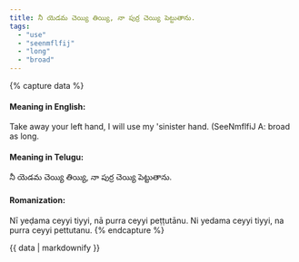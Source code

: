 ```yaml
---
title: నీ యెడమ చెయ్యి తియ్యి, నా పుర్ర చెయ్యి పెట్టుతాను.
tags:
  - "use"
  - "seenmflfij"
  - "long"
  - "broad"
---
```


{% capture data %}
#### Meaning in English:
Take away your left hand, I will use my 'sinister hand.
(SeeNmflfiJ
A: broad as long.

#### Meaning in Telugu:
నీ యెడమ చెయ్యి తియ్యి, నా పుర్ర చెయ్యి పెట్టుతాను.

#### Romanization:
Nī yeḍama ceyyi tiyyi, nā purra ceyyi peṭṭutānu.
Ni yedama ceyyi tiyyi, na purra ceyyi pettutanu.
{% endcapture %}

{{ data | markdownify }}

